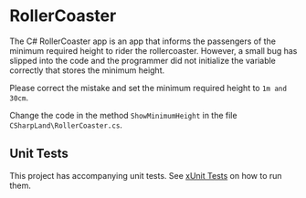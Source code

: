 # RollerCoaster

The C# RollerCoaster app is an app that informs the passengers of the minimum required height to rider the rollercoaster. However, a small bug has slipped into the code and the programmer did not initialize the variable correctly that stores the minimum height.

Please correct the mistake and set the minimum required height to `1m and 30cm`.

Change the code in the method `ShowMinimumHeight` in the file `CSharpLand\RollerCoaster.cs`.

## Unit Tests

This project has accompanying unit tests. See [xUnit Tests](/README.md#xunit-tests) on how to run them.
